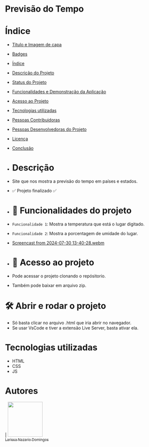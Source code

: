 # Previsão do Tempo

# Índice 

* [Título e Imagem de capa](#Título-e-Imagem-de-capa)
* [Badges](#badges)
* [Índice](#índice)
* [Descrição do Projeto](#descrição-do-projeto)
* [Status do Projeto](#status-do-Projeto)
* [Funcionalidades e Demonstração da Aplicação](#funcionalidades-e-demonstração-da-aplicação)
* [Acesso ao Projeto](#acesso-ao-projeto)
* [Tecnologias utilizadas](#tecnologias-utilizadas)
* [Pessoas Contribuidoras](#pessoas-contribuidoras)
* [Pessoas Desenvolvedoras do Projeto](#pessoas-desenvolvedoras)
* [Licença](#licença)
* [Conclusão](#conclusão)

* # Descrição
* Site que nos mostra a previsão do tempo em países e estados.

* :white_check_mark: Projeto finalizado :white_check_mark:

* # :hammer: Funcionalidades do projeto

- `Funcionalidade 1`: Mostra a temperatura que está o lugar digitado.
- `Funcionalidade 2`: Mostra a porcentagem de umidade do lugar.
- [Screencast from 2024-07-30 13-40-28.webm](https://github.com/user-attachments/assets/e2da5682-d489-4feb-842e-fca4e7973a6d)

- # 📁 Acesso ao projeto
- Pode acessar o projeto clonando o repósitorio.
- Também pode baixar em arquivo zip.

# 🛠️ Abrir e rodar o projeto
- Só basta clicar no arquivo .html que iria abrir no navegador.
- Se usar VsCode e tiver a extensão Live Server, basta ativar ela.

# Tecnologias utilizadas
- HTML
- CSS
- JS

# Autores

| [<img loading="lazy" src="https://avatars.githubusercontent.com/u/121519946?s=400&u=ed6f446c871809c61b5393b7a35a4ff70140496d&v=4" width=115><br><sub>Larissa Nazario Domingos</sub>]([https://github.com/camilafernanda](https://github.com/LarissaNazario16do))
